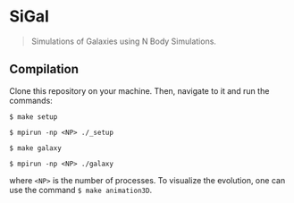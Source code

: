 SiGal
=====
>Simulations of Galaxies using N Body Simulations. 

## Compilation

Clone this repository on your machine. Then, navigate to it and run the commands:

`$ make setup`

`$ mpirun -np <NP> ./_setup`

`$ make galaxy`

`$ mpirun -np <NP> ./galaxy`

where `<NP>` is the number of processes. To visualize the evolution, one can use the command `$ make animation3D`.
